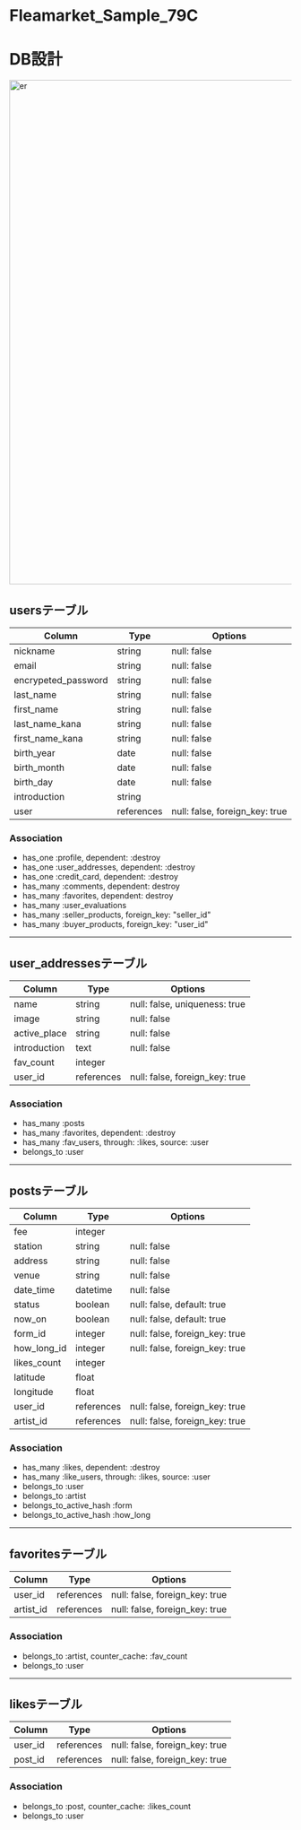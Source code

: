 # Fleamarket_Sample_79C
# DB設計

<img width="900" alt="er" src="https://user-images.githubusercontent.com/59691815/77843162-684beb00-71d5-11ea-8e1e-cbdc4be081c8.png">

## usersテーブル
|Column|Type|Options|
|------|----|-------|
|nickname|string|null: false|
|email|string|null: false|
|encrypeted_password|string|null: false|
|last_name|string|null: false|
|first_name|string|null: false|
|last_name_kana|string|null: false|
|first_name_kana|string|null: false|
|birth_year|date|null: false|
|birth_month|date|null: false|
|birth_day|date|null: false|
|introduction|string|
|user|references|null: false, foreign_key: true|

### Association
- has_one :profile, dependent: :destroy
- has_one :user_addresses, dependent: :destroy
- has_one :credit_card, dependent: :destroy
- has_many :comments, dependent: destroy
- has_many :favorites, dependent: destroy
- has_many :user_evaluations
- has_many :seller_products, foreign_key: "seller_id"
- has_many :buyer_products, foreign_key: "user_id"

--------------------------------------------------------------

## user_addressesテーブル
|Column|Type|Options|
|------|----|-------|
|name|string|null: false, uniqueness: true|
|image|string|null: false|
|active_place|string|null: false|
|introduction|text|null: false|
|fav_count|integer|
|user_id|references|null: false, foreign_key: true|

### Association
- has_many :posts
- has_many :favorites, dependent: :destroy
- has_many :fav_users, through: :likes, source: :user
- belongs_to :user

--------------------------------------------------------------

## postsテーブル
|Column|Type|Options|
|------|----|-------|
|fee|integer|
|station|string|null: false|
|address|string|null: false|
|venue|string|null: false|
|date_time|datetime|null: false|
|status|boolean|null: false, default: true|
|now_on|boolean|null: false, default: true|
|form_id|integer|null: false, foreign_key: true|
|how_long_id|integer|null: false, foreign_key: true|
|likes_count|integer|
|latitude|float|
|longitude|float|
|user_id|references|null: false, foreign_key: true|
|artist_id|references|null: false, foreign_key: true|

### Association
- has_many :likes, dependent: :destroy
- has_many :like_users, through: :likes, source: :user
- belongs_to :user
- belongs_to :artist
- belongs_to_active_hash :form
- belongs_to_active_hash :how_long

--------------------------------------------------------------

## favoritesテーブル
|Column|Type|Options|
|------|----|-------|
|user_id|references|null: false, foreign_key: true|
|artist_id|references|null: false, foreign_key: true|

### Association
- belongs_to :artist, counter_cache: :fav_count
- belongs_to :user

--------------------------------------------------------------

## likesテーブル
|Column|Type|Options|
|------|----|-------|
|user_id|references|null: false, foreign_key: true|
|post_id|references|null: false, foreign_key: true|

### Association
- belongs_to :post, counter_cache: :likes_count
- belongs_to :user